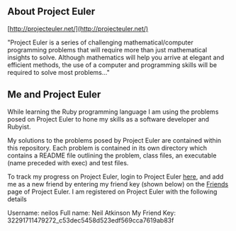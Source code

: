 About Project Euler
-------------------

[http://projecteuler.net/](http://projecteuler.net/)

"Project Euler is a series of challenging mathematical/computer programming problems that will require more than just mathematical insights to solve. Although mathematics will help you arrive at elegant and efficient methods, the use of a computer and programming skills will be required to solve most problems..."


Me and Project Euler
--------------------

While learning the Ruby programming language I am using the problems posed on Project Euler to hone my skills as a software developer and Rubyist.

My solutions to the problems posed by Project Euler are contained within this repository. Each problem is contained in its own directory which contains a README file outlining the problem, class files, an executable (name preceded with exec) and test files.

To track my progress on Project Euler, login to Project Euler [here](http://projecteuler.net/login), and add me as a new friend by entering my friend key (shown below) on the [Friends](http://projecteuler.net/friends) page of Project Euler. I am registered on Project Euler with the following details

Username: neilos
Full name: Neil Atkinson
My Friend Key: 32291711479272_c53dec5458d523edf569cca7619ab83f

